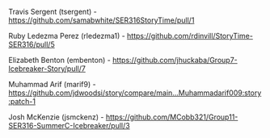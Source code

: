 Travis Sergent (tsergent) - https://github.com/samabwhite/SER316StoryTime/pull/1

Ruby Ledezma Perez (rledezma1) - https://github.com/rdinvill/StoryTime-SER316/pull/5

Elizabeth Benton (embenton) - https://github.com/jhuckaba/Group7-Icebreaker-Story/pull/7

Muhammad Arif (marif9) - https://github.com/jdwoodsi/story/compare/main...Muhammadarif009:story:patch-1

Josh McKenzie (jsmckenz) - https://github.com/MCobb321/Group11-SER316-SummerC-Icebreaker/pull/3

